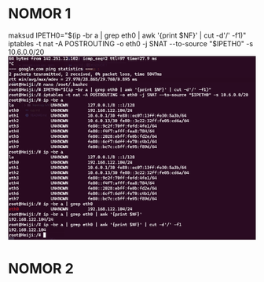# NOMOR 1

maksud IPETH0="$(ip -br a | grep eth0 | awk '{print $NF}' | cut -d'/' -f1)"
iptables -t nat -A POSTROUTING -o eth0 -j SNAT --to-source "$IPETH0" -s 10.6.0.0/20
![alt text](image.png)

# NOMOR 2



